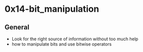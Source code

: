 # 0x14-bit_manipulation
## General
- Look for the right source of information without too much help
- how to manipulate bits and use bitwise operators

